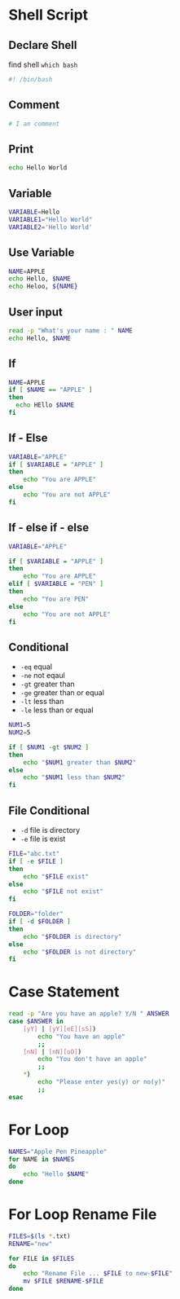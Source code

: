 # Shell Script

## Declare Shell

find shell `which bash`

```bash
#! /bin/bash
```

## Comment

```bash
# I am comment
```

## Print

```bash
echo Hello World
```

## Variable

```bash
VARIABLE=Hello
VARIABLE1="Hello World"
VARIABLE2='Hello World'
```

## Use Variable

```bash
NAME=APPLE
echo Hello, $NAME
echo Heloo, ${NAME}
```

## User input

```bash
read -p "What's your name : " NAME
echo Hello, $NAME
```

## If

```bash
NAME=APPLE
if [ $NAME == "APPLE" ]
then
  echo HEllo $NAME
fi
```

## If - Else

```bash
VARIABLE="APPLE"
if [ $VARIABLE = "APPLE" ]
then
	echo "You are APPLE"
else
	echo "You are not APPLE"
fi
```

## If - else if - else

```bash
VARIABLE="APPLE"

if [ $VARIABLE = "APPLE" ]
then
	echo "You are APPLE"
elif [ $VARIABLE = "PEN" ]
then
	echo "You are PEN"
else
	echo "You are not APPLE"
fi
```

## Conditional

- `-eq` equal
- `-ne` not eqaul
- `-gt` greater than
- `-ge` greater than or equal
- `-lt` less than
- `-le` less than or equal

```bash
NUM1=5
NUM2=5

if [ $NUM1 -gt $NUM2 ]
then
	echo "$NUM1 greater than $NUM2"
else
	echo "$NUM1 less than $NUM2"
fi
```

## File Conditional

- `-d` file is directory
- `-e` file is exist

```bash
FILE="abc.txt"
if [ -e $FILE ]
then
	echo "$FILE exist"
else
	echo "$FILE not exist"
fi

FOLDER="folder"
if [ -d $FOLDER ]
then
	echo "$FOLDER is directory"
else
	echo "$FOLDER is not directory"
fi
```

# Case Statement

```bash
read -p "Are you have an apple? Y/N " ANSWER
case $ANSWER in
	[yY] | [yY][eE][sS])
		echo "You have an apple"
		;;
	[nN] | [nN][oO])
		echo "You don't have an apple"
		;;
	*)
		echo "Please enter yes(y) or no(y)"
		;;
esac
```

# For Loop

```bash
NAMES="Apple Pen Pineapple"
for NAME in $NAMES
do
	echo "Hello $NAME"
done
```

# For Loop Rename File

```bash
FILES=$(ls *.txt)
RENAME="new"

for FILE in $FILES
do
	echo "Rename File ... $FILE to new-$FILE"
	mv $FILE $RENAME-$FILE
done
```
